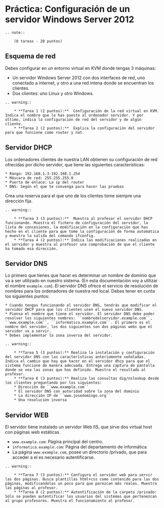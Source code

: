 # Práctica: Configuración de un servidor Windows Server 2012

```eval_rst
.. note::

	(8 tareas - 20 puntos)
```

## Esquema de red

Debes configurar en un entorno virtual en KVM donde tengas 3 máquinas:

* Un servidor Windows Server 2012 con dos interfaces de red, uno conectado a internet, y otro a una red intena donde se encuentran los clientes.
* Dos clientes: uno Linux y otro Windows.

```eval_rst
.. warning::

	* **Tarea 1 (2 puntos):**  Configuración de la red virtual en KVM. Indica el nombre que le has puesto al ordenador servidor. Y por último, indica la configuración de red del servidor y de algún cliente.
	* **Tarea 2 (2 puntos):**  Explica la configuración del servidor para que funcione como router y nat.
```

## Servidor DHCP


Los ordenadores clientes de nuestra LAN obtienen su configuración de red ofrecidas por dicho servidor, que tiene las siguientes características:

	* Rango: 192.168.1.3-192.168.1.254
	* Máscara de red: 255.255.255.0 
	* Puerta de enlace: La ip del router
	* DNS: Según el que te convenga para hacer las pruebas 

Crea una reserva para el que uno de los clientes tome siempre una dirección fija.

```eval_rst
.. warning::

	* **Tarea 3 (3 puntos):**  Muestra al profesor el servidor DHCP funcionando. Muestra el fichero de configuración del servidor, la lista de concesiones, la modificación en la configuración que has hecho en el cliente para que tome la configuración de forma automática y muestra la salida del comando ifconfig.
	* **Tarea 4 (2 puntos):** Indica las modificaciones realizadas en el servidor y muestra al profesor una comprobación de que el cliente ha tomado esa dirección.
```

## Servidor DNS

Lo primero que tienes que hacer es determinar un nombre de dominio que va a ser utilizado en nuestro sistema. (En esta documentación voy a utilizar el nombre ``example.com``). El servidor DNS ofrece el servicio de resolución de nombres para los ordenadores de nuestra red local. Debes tener en cunta los siguientes puntos:

	* Cuando tengas funcionando el servidor DNS, tendrás que modificar el servidor DHCP para que los clientes usen el nuevo servidor DNS. 
	* Piensa el nombre que tiene el servidor. El servidor DNS debe poder resolver los siguientes nombres: ``nombredelservidor.example.com``, ``www.example.com``, ``informatica.example.com``. El primero es el nombre del servidor, los dos siguientes son dos páginas webs que el servidor va a servir. 
	* Debes implementar la zona inversa del servidor.

```eval_rst
.. warning::

	* **Tarea 5 (3 puntos):** Realiza la instalación y configuración del servidor DNS con las características anteriomente señaladas. Indica el cambio que hay que hacer en el servidor dhcp para que el sistema funcione de manera adecuada. Entrega una captura de pantalla donde se vea las zonas que has definido. Muestra el resultado al profesor.
	* **Tarea 6 (3 puntos):** Realiza las consultas dig/nslookup desde los clientes preguntando por los siguientes:
	* Dirección de ``www.example.com``
	* El servidor DNS con autoridad sobre la zona del dominio 
	* La dirección IP de ``www.josedomingo.org``
	* Una resolución inversa
```

## Servidor WEB

El servidor tiene instalado un servidor Web IIS, que sirve dos virtual host con páginas web estáticas.

* ``www.example.com``: Página principal del centro.
* ``informatica.example.com``: Página del departamento de informática
* La página ``www.example.com``, posee un directorio /privado, que para acceder a el es necesario autentificarse.

```eval_rst
.. warning::

	* **Tarea 7 (3 puntos):** Configura el servidor web para servir las dos páginas. Busca plantillas html+css como contenido para las dos páginas, modificandolas un poco para que parezcan más reales. Muestra las páginas al profesor.
	* **Tarea 8 (2 puntos):** Autentificación de la carpeta /privado: Sólo se pueden autentificar los usuarios del sistemas que pertenezcan al grupo profesores. Muestra el funcionamiento al profesor.
```